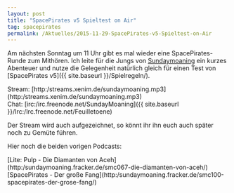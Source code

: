 ```yaml
---
layout: post
title: "SpacePirates v5 Spieltest on Air"
tag: spacepirates
permalink: /Aktuelles/2015-11-29-SpacePirates-v5-Spieltest-on-Air
---
```


Am nächsten Sonntag um 11 Uhr gibt es mal wieder eine SpacePirates-Runde zum Mithören. Ich leite für die Jungs von [Sundaymoaning](http:/sundaymoaning.de) ein kurzes Abenteuer und nutze die Gelegenheit natürlich gleich für einen Test von [SpacePirates v5]({{ site.baseurl }}/Spielregeln/).

<p>Stream: [http:/streams.xenim.de/sundaymoaning.mp3](http:/streams.xenim.de/sundaymoaning.mp3)<br/>
Chat: [irc:/irc.freenode.net/SundayMoaning]({{ site.baseurl }}/Irc:/Irc.freenode.net/Feuilletoene)</p>
Der Stream wird auch aufgezeichnet, so könnt ihr ihn euch auch später noch zu Gemüte führen.

Hier noch die beiden vorigen Podcasts:

<p>[Lite: Pulp - Die Diamanten von Aceh](http:/sundaymoaning.fracker.de/smc067-die-diamanten-von-aceh/)<br/>
[SpacePirates - Der große Fang](http:/sundaymoaning.fracker.de/smc100-spacepirates-der-grose-fang/)</p>

